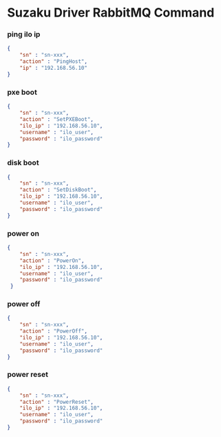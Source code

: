 Suzaku Driver RabbitMQ Command
===========================================

### ping ilo ip

```json
{
    "sn" : "sn-xxx",
    "action" : "PingHost",
    "ip" : "192.168.56.10"
}
```

### pxe boot

```json
{
    "sn" : "sn-xxx",
    "action" : "SetPXEBoot",
    "ilo_ip" : "192.168.56.10",
    "username" : "ilo_user",
    "password" : "ilo_password"
}
```

### disk boot

```json
{
    "sn" : "sn-xxx",
    "action" : "SetDiskBoot",
    "ilo_ip" : "192.168.56.10",
    "username" : "ilo_user",
    "password" : "ilo_password"
}
```

### power on

```json
{
    "sn" : "sn-xxx",
    "action" : "PowerOn",
    "ilo_ip" : "192.168.56.10",
    "username" : "ilo_user",
    "password" : "ilo_password"
 }
```

### power off

```json
{
    "sn" : "sn-xxx",
    "action" : "PowerOff",
    "ilo_ip" : "192.168.56.10",
    "username" : "ilo_user",
    "password" : "ilo_password"
}
```

### power reset

```json
{
    "sn" : "sn-xxx",
    "action" : "PowerReset",
    "ilo_ip" : "192.168.56.10",
    "username" : "ilo_user",
    "password" : "ilo_password"
}
```
